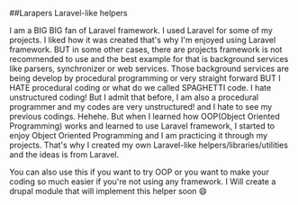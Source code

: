 ##Larapers 
Laravel-like helpers

I am a BIG BIG fan of Laravel framework. I used Laravel for some of my projects. I liked how it was created that's why I'm enjoyed using Laravel framework. BUT in some other cases, there are projects framework is not recommended to use and the best example for that is background services like parsers, synchronizer or web services. Those background services are being develop by procedural programming or very straight forward BUT I HATE procedural coding or what do we called SPAGHETTI code. I hate unstructured coding! But I admit that before, I am also a procedural programmer and my codes are very unstructured! and I hate to see my previous codings. Hehehe. But when I learned how OOP(Object Oriented Programming) works and learned to use Laravel framework, I started to enjoy Object Oriented Programming and I am practicing it through my projects.  That's why I created my own Laravel-like helpers/libraries/utilities and the ideas is from Laravel.

You can also use this if you want to try OOP or you want to make your coding so much easier if you're not using any framework.
I Will create a drupal module that will implement this helper soon  :smile:
